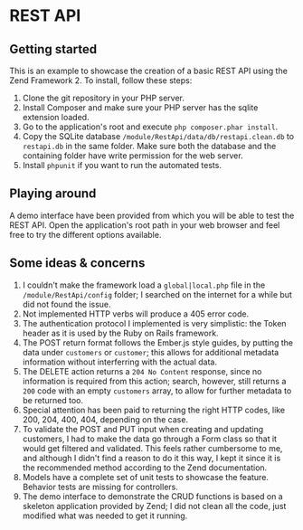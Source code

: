 # REST API
## Getting started
This is an example to showcase the creation of a basic REST API using the Zend Framework 2. To install, follow these steps:

1. Clone the git repository in your PHP server.
2. Install Composer and make sure your PHP server has the sqlite extension loaded.
3. Go to the application's root and execute `php composer.phar install`.
4. Copy the SQLite database `/module/RestApi/data/db/restapi.clean.db` to `restapi.db` in the same folder. Make sure both the database and the containing folder have write permission for the web server.
5. Install `phpunit` if you want to run the automated tests. 

## Playing around
A demo interface have been provided from which you will be able to test the REST API. Open the application's root path in your web browser and feel free to try the different options available.

## Some ideas & concerns
1. I couldn't make the framework load a `global|local.php` file in the `/module/RestApi/config` folder; I searched on the internet for a while but did not found the issue.
1. Not implemented HTTP verbs will produce a 405 error code.
1. The authentication protocol I implemented is very simplistic: the Token header as it is used by the Ruby on Rails framework.
1. The POST return format follows the Ember.js style guides, by putting the data under `customers` or `customer`; this allows for additional metadata information without interferring with the actual data.
1. The DELETE action returns a `204 No Content` response, since no information is required from this action; search, however, still returns a `200` code with an empty `customers` array, to allow for further metadata to be returned too.
1. Special attention has been paid to returning the right HTTP codes, like 200, 204, 400, 404, depending on the case. 
1. To validate the POST and PUT input when creating and updating customers, I had to make the data go through a Form class so that it would get filtered and validated. This feels rather cumbersome to me, and although I didn't find a reason to do it this way, I kept it since it is the recommended method according to the Zend documentation.
1. Models have a complete set of unit tests to showcase the feature. Behavior tests are missing for controllers.
1. The demo interface to demonstrate the CRUD functions is based on a skeleton application provided by Zend; I did not clean all the code, just modified what was needed to get it running. 
